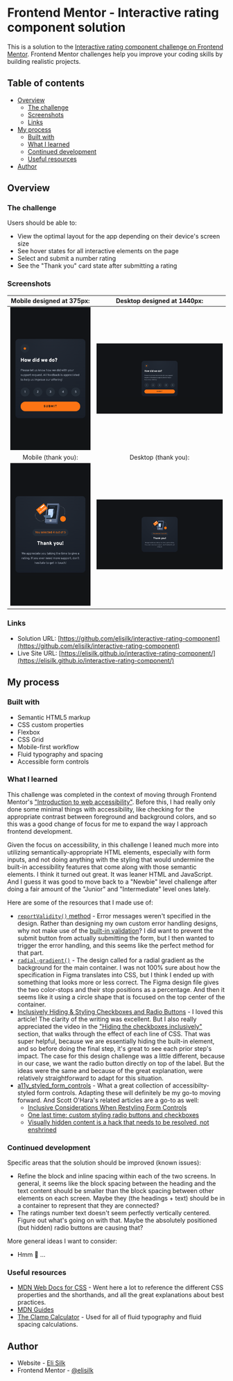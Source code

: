 # Frontend Mentor - Interactive rating component solution

This is a solution to the [Interactive rating component challenge on Frontend Mentor](https://www.frontendmentor.io/challenges/interactive-rating-component-koxpeBUmI). Frontend Mentor challenges help you improve your coding skills by building realistic projects.

## Table of contents

- [Overview](#overview)
  - [The challenge](#the-challenge)
  - [Screenshots](#screenshots)
  - [Links](#links)
- [My process](#my-process)
  - [Built with](#built-with)
  - [What I learned](#what-i-learned)
  - [Continued development](#continued-development)
  - [Useful resources](#useful-resources)
- [Author](#author)

## Overview

### The challenge

Users should be able to:

- View the optimal layout for the app depending on their device's screen size
- See hover states for all interactive elements on the page
- Select and submit a number rating
- See the "Thank you" card state after submitting a rating

### Screenshots

|             Mobile designed at 375px:              |             Desktop designed at 1440px:             |
| :------------------------------------------------: | :-------------------------------------------------: |
|  ![](./screenshots/screenshot-mobile-rating.png)   |  ![](./screenshots/screenshot-desktop-rating.png)   |
|                Mobile (thank you):                 |                Desktop (thank you):                 |
| ![](./screenshots/screenshot-mobile-thank-you.png) | ![](./screenshots/screenshot-desktop-thank-you.png) |

### Links

- Solution URL: [https://github.com/elisilk/interactive-rating-component](https://github.com/elisilk/interactive-rating-component)
- Live Site URL: [https://elisilk.github.io/interactive-rating-component/](https://elisilk.github.io/interactive-rating-component/)

## My process

### Built with

- Semantic HTML5 markup
- CSS custom properties
- Flexbox
- CSS Grid
- Mobile-first workflow
- Fluid typography and spacing
- Accessible form controls

### What I learned

This challenge was completed in the context of moving through Frontend Mentor's ["Introduction to web accessibility"](https://www.frontendmentor.io/learning-paths/introduction-to-web-accessibility-mXu-9PHVsd). Before this, I had really only done some minimal things with accessibility, like checking for the appropriate contrast between foreground and background colors, and so this was a good change of focus for me to expand the way I approach frontend development.

Given the focus on accessibility, in this challenge I leaned much more into utilizing semantically-appropriate HTML elements, especially with form inputs, and not doing anything with the styling that would undermine the built-in accessibility features that come along with those semantic elements. I think it turned out great. It was leaner HTML and JavaScript. And I guess it was good to move back to a "Newbie" level challenge after doing a fair amount of the "Junior" and "Intermediate" level ones lately.

Here are some of the resources that I made use of:

- [`reportValidity()` method](https://developer.mozilla.org/en-US/docs/Web/API/HTMLTextAreaElement/reportValidity) - Error messages weren't specified in the design. Rather than designing my own custom error handling designs, why not make use of the [built-in validation](https://developer.mozilla.org/en-US/docs/Learn/Forms/Form_validation#using_built-in_form_validation)? I did want to prevent the submit button from actually submitting the form, but I then wanted to trigger the error handling, and this seems like the perfect method for that part.
- [`radial-gradient()`](https://developer.mozilla.org/en-US/docs/Web/CSS/gradient/radial-gradient) - The design called for a radial gradient as the background for the main container. I was not 100% sure about how the specification in Figma translates into CSS, but I think I ended up with something that looks more or less correct. The Figma design file gives the two color-stops and their stop positions as a percentage. And then it seems like it using a circle shape that is focused on the top center of the container.
- [Inclusively Hiding & Styling Checkboxes and Radio Buttons](https://www.sarasoueidan.com/blog/inclusively-hiding-and-styling-checkboxes-and-radio-buttons/) - I loved this article! The clarity of the writing was excellent. But I also really appreciated the video in the ["Hiding the checkboxes inclusively"](https://www.sarasoueidan.com/blog/inclusively-hiding-and-styling-checkboxes-and-radio-buttons/#hiding-the-checkboxes-inclusively) section, that walks through the effect of each line of CSS. That was super helpful, because we are essentially hiding the built-in element, and so before doing the final step, it's great to see each prior step's impact. The case for this design challenge was a little different, because in our case, we want the radio button directly on top of the label. But the ideas were the same and because of the great explanation, were relatively straightforward to adapt for this situation.
- [a11y_styled_form_controls](https://scottaohara.github.io/a11y_styled_form_controls/) - What a great collection of accessibilty-styled form controls. Adapting these will definitely be my go-to moving forward. And Scott O'Hara's related articles are a go-to as well:
  - [Inclusive Considerations When Restyling Form Controls](https://24ways.org/2018/inclusive-considerations-when-restyling-form-controls/)
  - [One last time: custom styling radio buttons and checkboxes](https://www.scottohara.me/blog/2021/09/24/custom-radio-checkbox-again.html)
  - [Visually hidden content is a hack that needs to be resolved, not enshrined](https://www.scottohara.me/blog/2023/03/21/visually-hidden-hack.html)

### Continued development

Specific areas that the solution should be improved (known issues):

- Refine the block and inline spacing within each of the two screens. In general, it seems like the block spacing between the heading and the text content should be smaller than the block spacing between other elements on each screen. Maybe they (the headings + text) should be in a container to represent that they are connected?
- The ratings number text doesn't seem perfectly vertically centered. Figure out what's going on with that. Maybe the absolutely positioned (but hidden) radio buttons are causing that?

More general ideas I want to consider:

- Hmm 🤔 ...

### Useful resources

- [MDN Web Docs for CSS](https://developer.mozilla.org/en-US/docs/Web/CSS) - Went here a lot to reference the different CSS properties and the shorthands, and all the great explanations about best practices.
- [MDN Guides](https://developer.mozilla.org/en-US/docs/Learn)
- [The Clamp Calculator](https://royalfig.github.io/fluid-typography-calculator/) - Used for all of fluid typography and fluid spacing calculations.

## Author

- Website - [Eli Silk](https://github.com/elisilk)
- Frontend Mentor - [@elisilk](https://www.frontendmentor.io/profile/elisilk)
